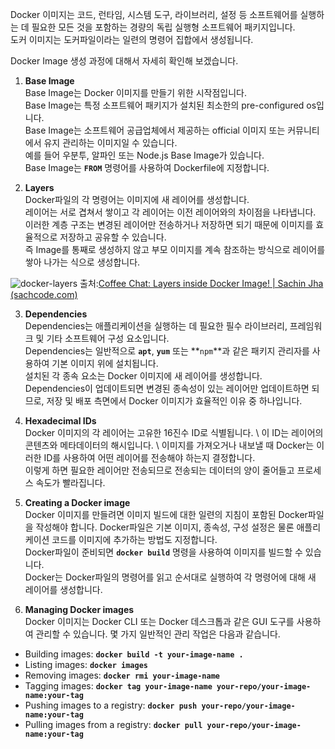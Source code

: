 
Docker 이미지는 코드, 런타임, 시스템 도구, 라이브러리, 설정 등 소프트웨어를 실행하는 데 필요한 모든 것을 포함하는 경량의 독립 실행형 소프트웨어 패키지입니다.\
도커 이미지는 도커파일이라는 일련의 명령어 집합에서 생성됩니다.

Docker Image 생성 과정에 대해서 자세히 확인해 보겠습니다.

1.  **Base Image** \
     Base Image는 Docker 이미지를 만들기 위한 시작점입니다. \
     Base Image는 특정 소프트웨어 패키지가 설치된 최소한의 pre-configured os입니다. \
     Base Image는 소프트웨어 공급업체에서 제공하는 official 이미지 또는 커뮤니티에서 유지 관리하는 이미지일 수 있습니다. \
     예를 들어 우분투, 알파인 또는 Node.js Base Image가 있습니다. \
     Base Image는 **`FROM`** 명령어를 사용하여 Dockerfile에 지정합니다.
   
2.  **Layers** \
   Docker파일의 각 명령어는 이미지에 새 레이어를 생성합니다. \
   레이어는 서로 겹쳐서 쌓이고 각 레이어는 이전 레이어와의 차이점을 나타냅니다. \
   이러한 계층 구조는 변경된 레이어만 전송하거나 저장하면 되기 때문에 이미지를 효율적으로 저장하고 공유할 수 있습니다. \
   즉 Image를 통째로 생성하지 않고 부모 이미지를 계속 참조하는 방식으로 레이어를 쌓아 나가는 식으로 생성합니다.

![docker-layers](https://user-images.githubusercontent.com/61622657/226214955-cd82e229-7c3e-4f21-ba7b-6c2890c43cb3.png)
출처:[Coffee Chat: Layers inside Docker Image! | Sachin Jha (sachcode.com)](https://sachcode.com/tech/docker-images-layers-teatime/)

3.  **Dependencies** \
   Dependencies는 애플리케이션을 실행하는 데 필요한 필수 라이브러리, 프레임워크 및 기타 소프트웨어 구성 요소입니다. \
   Dependencies는 일반적으로 **`apt`**, **`yum`** 또는 **`npm`**과 같은 패키지 관리자를 사용하여 기본 이미지 위에 설치됩니다. \
   설치된 각 종속 요소는 Docker 이미지에 새 레이어를 생성합니다. \
   Dependencies이 업데이트되면 변경된 종속성이 있는 레이어만 업데이트하면 되므로, 저장 및 배포 측면에서 Docker 이미지가 효율적인 이유 중 하나입니다.
   
4.  **Hexadecimal IDs** \
  Docker 이미지의 각 레이어는 고유한 16진수 ID로 식별됩니다. \ 
  이 ID는 레이어의 콘텐츠와 메타데이터의 해시입니다. \ 
  이미지를 가져오거나 내보낼 때 Docker는 이러한 ID를 사용하여 어떤 레이어를 전송해야 하는지 결정합니다. \
  이렇게 하면 필요한 레이어만 전송되므로 전송되는 데이터의 양이 줄어들고 프로세스 속도가 빨라집니다.
   
5.  **Creating a Docker image** \
  Docker 이미지를 만들려면 이미지 빌드에 대한 일련의 지침이 포함된 Docker파일을 작성해야 합니다. Docker파일은 기본 이미지, 종속성, 구성 설정은 물론 애플리케이션 코드를 이미지에 추가하는 방법도 지정합니다. \
   Docker파일이 준비되면 **`docker build`** 명령을 사용하여 이미지를 빌드할 수 있습니다. \
   Docker는 Docker파일의 명령어를 읽고 순서대로 실행하여 각 명령어에 대해 새 레이어를 생성합니다.
   
6.  **Managing Docker images** \
   Docker 이미지는 Docker CLI 또는 Docker 데스크톱과 같은 GUI 도구를 사용하여 관리할 수 있습니다.
   몇 가지 일반적인 관리 작업은 다음과 같습니다.
   
-   Building images: **`docker build -t your-image-name .`**
-   Listing images: **`docker images`**
-   Removing images: **`docker rmi your-image-name`**
-   Tagging images: **`docker tag your-image-name your-repo/your-image-name:your-tag`**
-   Pushing images to a registry: **`docker push your-repo/your-image-name:your-tag`**
-   Pulling images from a registry: **`docker pull your-repo/your-image-name:your-tag`**

